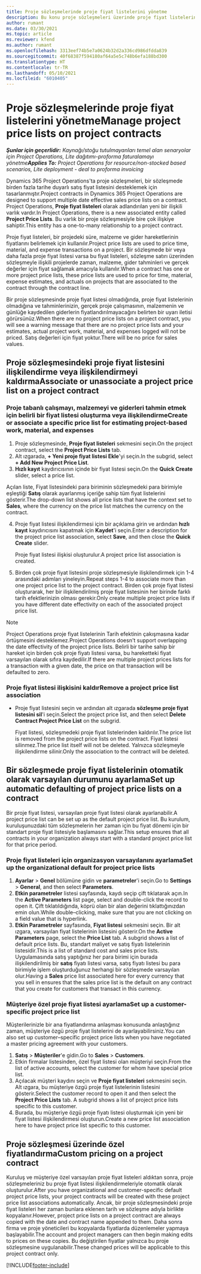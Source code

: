 ```yaml
---
title: Proje sözleşmelerinde proje fiyat listelerini yönetme
description: Bu konu proje sözleşmeleri üzerinde proje fiyat listelerinin yönetilmesi hakkında bilgi sağlar.
author: rumant
ms.date: 03/30/2021
ms.topic: article
ms.reviewer: kfend
ms.author: rumant
ms.openlocfilehash: 3313eef74b5e7a0624b32d2a336cd986dfdda839
ms.sourcegitcommit: 40f68387f594180af64a5e5c748b6efa188bd300
ms.translationtype: HT
ms.contentlocale: tr-TR
ms.lasthandoff: 05/10/2021
ms.locfileid: "6010405"
---
```

# <a name="manage-project-price-lists-on-project-contracts"></a><span data-ttu-id="00494-103">Proje sözleşmelerinde proje fiyat listelerini yönetme</span><span class="sxs-lookup"><span data-stu-id="00494-103">Manage project price lists on project contracts</span></span>

<span data-ttu-id="00494-104">_**Şunlar için geçerlidir:** Kaynağı/stoğu tutulmayanları temel alan senaryolar için Project Operations, Lite dağıtımı-proforma faturalamayı yönetme_</span><span class="sxs-lookup"><span data-stu-id="00494-104">_**Applies To:** Project Operations for resource/non-stocked based scenarios, Lite deployment - deal to proforma invoicing_</span></span>

<span data-ttu-id="00494-105">Dynamics 365 Project Operations'ta proje sözleşmeleri, bir sözleşmede birden fazla tarihe duyarlı satış fiyat listesini desteklemek için tasarlanmıştır.</span><span class="sxs-lookup"><span data-stu-id="00494-105">Project contracts in Dynamics 365 Project Operations are designed to support multiple date effective sales price lists on a contract.</span></span> <span data-ttu-id="00494-106">Project Operations, **Proje fiyat listeleri** olarak adlandırılan yeni bir ilişkili varlık vardır.</span><span class="sxs-lookup"><span data-stu-id="00494-106">In Project Operations, there is a new associated entity called **Project Price Lists**.</span></span> <span data-ttu-id="00494-107">Bu varlık bir proje sözleşmesiyle bire çok ilişkiye sahiptir.</span><span class="sxs-lookup"><span data-stu-id="00494-107">This entity has a one-to-many relationship to a project contract.</span></span>

<span data-ttu-id="00494-108">Proje fiyat listeleri, bir projedeki süre, malzeme ve gider hareketlerinin fiyatlarını belirlemek için kullanılır.</span><span class="sxs-lookup"><span data-stu-id="00494-108">Project price lists are used to price time, material, and expense transactions on a project.</span></span> <span data-ttu-id="00494-109">Bir sözleşmede bir veya daha fazla proje fiyat listesi varsa bu fiyat listeleri, sözleşme satırı üzerinden sözleşmeyle ilişkili projelerde zaman, malzeme, gider tahminleri ve gerçek değerler için fiyat sağlamak amacıyla kullanılır.</span><span class="sxs-lookup"><span data-stu-id="00494-109">When a contract has one or more project price lists, these price lists are used to price for time, material, expense estimates, and actuals on projects that are associated to the contract through the contract line.</span></span>

<span data-ttu-id="00494-110">Bir proje sözleşmesinde proje fiyat listesi olmadığında, proje fiyat listelerinin olmadığına ve tahminlerinizin, gerçek proje çalışmasının, malzemenin ve günlüğe kaydedilen giderlerin fiyatlandırılmayacağını belirten bir uyarı iletisi görürsünüz.</span><span class="sxs-lookup"><span data-stu-id="00494-110">When there are no project price lists on a project contract, you will see a warning message that there are no project price lists and your estimates, actual project work, material, and expenses logged will not be priced.</span></span> <span data-ttu-id="00494-111">Satış değerleri için fiyat yoktur.</span><span class="sxs-lookup"><span data-stu-id="00494-111">There will be no price for sales values.</span></span>

## <a name="associate-or-unassociate-a-project-price-list-on-a-project-contract"></a><span data-ttu-id="00494-112">Proje sözleşmesindeki proje fiyat listesini ilişkilendirme veya ilişkilendirmeyi kaldırma</span><span class="sxs-lookup"><span data-stu-id="00494-112">Associate or unassociate a project price list on a project contract</span></span>

### <a name="create-or-associate-a-specific-price-list-for-estimating-project-based-work-material-and-expenses"></a><span data-ttu-id="00494-113">Proje tabanlı çalışmayı, malzemeyi ve giderleri tahmin etmek için belirli bir fiyat listesi oluşturma veya ilişkilendirme</span><span class="sxs-lookup"><span data-stu-id="00494-113">Create or associate a specific price list for estimating project-based work, material, and expenses</span></span>

1. <span data-ttu-id="00494-114">Proje sözleşmesinde, **Proje fiyat listeleri** sekmesini seçin.</span><span class="sxs-lookup"><span data-stu-id="00494-114">On the project contract, select the **Project Price Lists** tab.</span></span>
2. <span data-ttu-id="00494-115">Alt ızgarada, **+ Yeni proje fiyat listesi Ekle**'yi seçin.</span><span class="sxs-lookup"><span data-stu-id="00494-115">In the subgrid, select **+ Add New Project Price List**.</span></span>
3. <span data-ttu-id="00494-116">**Hızlı kayıt** kaydırıcısının içinde bir fiyat listesi seçin.</span><span class="sxs-lookup"><span data-stu-id="00494-116">On the **Quick Create** slider, select a price list.</span></span> 

  <span data-ttu-id="00494-117">Açılan liste, Fiyat listesindeki para biriminin sözleşmedeki para birimiyle eşleştiği **Satış** olarak ayarlanmış içeriğe sahip tüm fiyat listelerini gösterir.</span><span class="sxs-lookup"><span data-stu-id="00494-117">The drop-down list shows all price lists that have the context set to **Sales**, where the currency on the price list matches the currency on the contract.</span></span>
  
4. <span data-ttu-id="00494-118">Proje fiyat listesi ilişkilendirmesi için bir açıklama girin ve ardından **hızlı kayıt** kaydırıcısını kapatmak için **Kaydet**'i seçin.</span><span class="sxs-lookup"><span data-stu-id="00494-118">Enter a description for the project price list association, select **Save**, and then close the **Quick Create** slider.</span></span>

   <span data-ttu-id="00494-119">Proje fiyat listesi ilişkisi oluşturulur.</span><span class="sxs-lookup"><span data-stu-id="00494-119">A project price list association is created.</span></span>
   
5. <span data-ttu-id="00494-120">Birden çok proje fiyat listesini proje sözleşmesiyle ilişkilendirmek için 1-4 arasındaki adımları yineleyin.</span><span class="sxs-lookup"><span data-stu-id="00494-120">Repeat steps 1-4 to associate more than one project price list to the project contract.</span></span> <span data-ttu-id="00494-121">Birden çok proje fiyat listesi oluşturarak, her bir ilişkilendirilmiş proje fiyat listesinin her birinde farklı tarih efektlerinizin olması gerekir.</span><span class="sxs-lookup"><span data-stu-id="00494-121">Only create multiple project price lists if you have different date effectivity on each of the associated project price list.</span></span>

> [!NOTE]
> <span data-ttu-id="00494-122">Project Operations proje fiyat listelerinin Tarih efektinin çakışmasına kadar örtüşmesini desteklemez.</span><span class="sxs-lookup"><span data-stu-id="00494-122">Project Operations doesn't support overlapping the date effectivity of the project price lists.</span></span> <span data-ttu-id="00494-123">Belirli bir tarihe sahip bir hareket için birden çok proje fiyatı listesi varsa, bu hareketteki fiyat varsayılan olarak sıfıra kaydedilir.</span><span class="sxs-lookup"><span data-stu-id="00494-123">If there are multiple project prices lists for a transaction with a given date, the price on that transaction will be defaulted to zero.</span></span>

### <a name="remove-a-project-price-list-association"></a><span data-ttu-id="00494-124">Proje fiyat listesi ilişkisini kaldır</span><span class="sxs-lookup"><span data-stu-id="00494-124">Remove a project price list association</span></span>

- <span data-ttu-id="00494-125">Proje fiyat listesini seçin ve ardından alt ızgarada **sözleşme proje fiyat listesini sil**'i seçin.</span><span class="sxs-lookup"><span data-stu-id="00494-125">Select the project price list, and then select **Delete Contract Project Price List** on the subgrid.</span></span> 

  <span data-ttu-id="00494-126">Fiyat listesi, sözleşmedeki proje fiyat listelerinden kaldırılır.</span><span class="sxs-lookup"><span data-stu-id="00494-126">The price list is removed from the project price lists on the contract.</span></span> <span data-ttu-id="00494-127">Fiyat listesi silinmez.</span><span class="sxs-lookup"><span data-stu-id="00494-127">The price list itself will not be deleted.</span></span> <span data-ttu-id="00494-128">Yalnızca sözleşmeyle ilişkilendirme silinir.</span><span class="sxs-lookup"><span data-stu-id="00494-128">Only the association to the contract will be deleted.</span></span>

## <a name="set-up-automatic-defaulting-of-project-price-lists-on-a-contract"></a><span data-ttu-id="00494-129">Bir sözleşmede proje fiyat listelerinin otomatik olarak varsayılan durumunu ayarlama</span><span class="sxs-lookup"><span data-stu-id="00494-129">Set up automatic defaulting of project price lists on a contract</span></span>

<span data-ttu-id="00494-130">Bir proje fiyat listesi, varsayılan proje fiyat listesi olarak ayarlanabilir.</span><span class="sxs-lookup"><span data-stu-id="00494-130">A project price list can be set up as the default project price list.</span></span> <span data-ttu-id="00494-131">Bu kurulum, kuruluşunuzdaki tüm sözleşmelerin her zaman için bu fiyat dönemi için bir standart proje fiyat listesiyle başlamasını sağlar.</span><span class="sxs-lookup"><span data-stu-id="00494-131">This setup ensures that all contracts in your organization always start with a standard project price list for that price period.</span></span>

### <a name="set-up-the-organizational-default-for-project-price-lists"></a><span data-ttu-id="00494-132">Proje fiyat listeleri için organizasyon varsayılanını ayarlama</span><span class="sxs-lookup"><span data-stu-id="00494-132">Set up the organizational default for project price lists</span></span>

1. <span data-ttu-id="00494-133">**Ayarlar** > **Genel** bölümüne gidin ve **parametreler**'i seçin.</span><span class="sxs-lookup"><span data-stu-id="00494-133">Go to **Settings** > **General**, and then select **Parameters**.</span></span>
2. <span data-ttu-id="00494-134">**Etkin parametreler** listesi sayfasında, kaydı seçip çift tıklatarak açın.</span><span class="sxs-lookup"><span data-stu-id="00494-134">In the **Active Parameters** list page, select and double-click the record to open it.</span></span> <span data-ttu-id="00494-135">Çift tıklatıldığında, köprü olan bir alan değerini tıklattığınızdan emin olun.</span><span class="sxs-lookup"><span data-stu-id="00494-135">While double–clicking, make sure that you are not clicking on a field value that is hyperlink.</span></span> 
3. <span data-ttu-id="00494-136">**Etkin Parametreler** sayfasında, **Fiyat listesi** sekmesini seçin. Bir alt ızgara, varsayılan fiyat listelerinin listesini gösterir.</span><span class="sxs-lookup"><span data-stu-id="00494-136">On the **Active Parameters** page, select the **Price List** tab. A subgrid shows a list of default price lists.</span></span> <span data-ttu-id="00494-137">Bu, standart maliyet ve satış fiyatı listelerinin listesidir.</span><span class="sxs-lookup"><span data-stu-id="00494-137">This is a list of standard cost and sales price lists.</span></span> <span data-ttu-id="00494-138">Uygulamasında satış yaptığınız her para birimi için burada ilişkilendirilmiş bir **satış** fiyatı listesi varsa, satış fiyatı listesi bu para birimiyle işlem oluşturduğunuz herhangi bir sözleşmede varsayılan olur.</span><span class="sxs-lookup"><span data-stu-id="00494-138">Having a **Sales** price list associated here for every currency that you sell in ensures that the sales price list is the default on any contract that you create for customers that transact in this currency.</span></span>

### <a name="set-up-a-customer-specific-project-price-list"></a><span data-ttu-id="00494-139">Müşteriye özel proje fiyat listesi ayarlama</span><span class="sxs-lookup"><span data-stu-id="00494-139">Set up a customer-specific project price list</span></span>

<span data-ttu-id="00494-140">Müşterilerinizle bir ana fiyatlandırma anlaşması konusunda anlaştığınız zaman, müşteriye özgü proje fiyat listelerini de ayarlayabilirsiniz.</span><span class="sxs-lookup"><span data-stu-id="00494-140">You can also set up customer–specific project price lists when you have negotiated a master pricing agreement with your customers.</span></span>

1. <span data-ttu-id="00494-141">**Satış** > **Müşteriler**'e gidin.</span><span class="sxs-lookup"><span data-stu-id="00494-141">Go to **Sales** > **Customers**.</span></span>
2. <span data-ttu-id="00494-142">Etkin firmalar listesinden, özel fiyat listesi olan müşteriyi seçin.</span><span class="sxs-lookup"><span data-stu-id="00494-142">From the list of active accounts, select the customer for whom have special price list.</span></span>
3. <span data-ttu-id="00494-143">Açılacak müşteri kaydını seçin ve **Proje fiyat listeleri** sekmesini seçin. Alt ızgara, bu müşteriye özgü proje fiyat listelerinin listesini gösterir.</span><span class="sxs-lookup"><span data-stu-id="00494-143">Select the customer record to open it and then select the **Project Price Lists** tab. A subgrid shows a list of project price lists specific to this customer.</span></span> 
4. <span data-ttu-id="00494-144">Burada, bu müşteriye özgü proje fiyatı listesi oluşturmak için yeni bir fiyat listesi ilişkilendirmesi oluşturun.</span><span class="sxs-lookup"><span data-stu-id="00494-144">Create a new price list association here to have project price list specific to this customer.</span></span>

## <a name="custom-pricing-on-a-project-contract"></a><span data-ttu-id="00494-145">Proje sözleşmesi üzerinde özel fiyatlandırma</span><span class="sxs-lookup"><span data-stu-id="00494-145">Custom pricing on a project contract</span></span>

<span data-ttu-id="00494-146">Kuruluş ve müşteriye özel varsayılan proje fiyat listeleri aldıktan sonra, proje sözleşmeleriniz bu proje fiyat listesi ilişkilendirmeleriyle otomatik olarak oluşturulur.</span><span class="sxs-lookup"><span data-stu-id="00494-146">After you have organizational and customer-specific default project price lists, your project contracts will be created with these project price list associations automatically.</span></span> <span data-ttu-id="00494-147">Ancak, bir proje sözleşmesindeki proje fiyat listeleri her zaman bunlara eklenen tarih ve sözleşme adıyla birlikte kopyalanır.</span><span class="sxs-lookup"><span data-stu-id="00494-147">However, project price lists on a project contract are always copied with the date and contract name appended to them.</span></span> <span data-ttu-id="00494-148">Daha sonra firma ve proje yöneticileri bu kopyalarda fiyatlarda düzenlemeler yapmaya başlayabilir.</span><span class="sxs-lookup"><span data-stu-id="00494-148">The account and project managers can then begin making edits to prices on these copies.</span></span> <span data-ttu-id="00494-149">Bu değiştirilen fiyatlar yalnızca bu proje sözleşmesine uygulanabilir.</span><span class="sxs-lookup"><span data-stu-id="00494-149">These changed prices will be applicable to this project contract only.</span></span>


[!INCLUDE[footer-include](../includes/footer-banner.md)]
